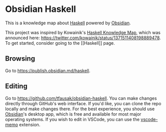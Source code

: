 # Obsidian Haskell

This is a knowledge map about [Haskell](https://www.haskell.org) powered by [Obsidian][].

This project was inspired by Kowainik's [Haskell Knowledge Map](https://kowainik.github.io/images/Haskell_Knowledge_Map.png), which was announced here: <https://twitter.com/kowainik/status/1371511408198889478>. To get started, consider going to the [[Haskell]] page.

## Browsing

Go to <https://publish.obsidian.md/haskell>.

## Editing

Go to <https://github.com/tfausak/obsidian-haskell>. You can make changes directly through GitHub's web interface. If you'd like, you can clone the repo locally and make changes there. For the best experience, you should use [Obsidian][]'s desktop app, which is free and available for most major operating systems. If you wish to edit in VSCode, you can use the [vscode-memo](https://github.com/svsool/vscode-memo) extension.

[Obsidian]: https://obsidian.md
